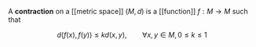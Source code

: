 A **contraction** on a [[metric space]] $(M, d)$ is a [[function]] $f: M \to M$ such that

$$
d(f(x), f(y)) \leqslant k d(x, y), \qquad \forall x, y \in M, 0 \leqslant k \leq 1
$$